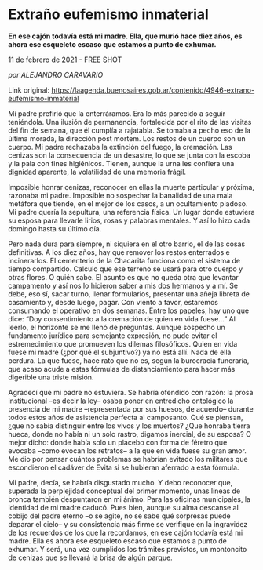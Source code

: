 # Extraño eufemismo inmaterial

**En ese cajón todavía está mi madre. Ella, que murió hace diez años, es ahora ese esqueleto escaso que estamos a punto de exhumar.**

11 de febrero de 2021 - FREE SHOT

_por ALEJANDRO CARAVARIO_

Link original: https://laagenda.buenosaires.gob.ar/contenido/4946-extrano-eufemismo-inmaterial



Mi padre prefirió que la enterráramos. Era lo más parecido a seguir teniéndola. Una ilusión de permanencia, fortalecida por el rito de las visitas del fin de semana, que él cumplía a rajatabla. Se tomaba a pecho eso de la última morada, la dirección post mortem. Los restos de un cuerpo son un cuerpo. Mi padre rechazaba la extinción del fuego, la cremación. Las cenizas son la consecuencia de un desastre, lo que se junta con la escoba y la pala con fines higiénicos. Tienen, aunque la urna les confiera una dignidad aparente, la volatilidad de una memoria frágil.




Imposible honrar cenizas, reconocer en ellas la muerte particular y próxima, razonaba mi padre. Imposible no sospechar la banalidad de una mala metáfora que tiende, en el mejor de los casos, a un ocultamiento piadoso. Mi padre quería la sepultura, una referencia física. Un lugar donde estuviera su esposa para llevarle lirios, rosas y palabras mentales. Y así lo hizo cada domingo hasta su último día.




Pero nada dura para siempre, ni siquiera en el otro barrio, el de las cosas definitivas. A los diez años, hay que remover los restos enterrados e incinerarlos. El cementerio de la Chacarita funciona como el sistema de tiempo compartido. Calculo que ese terreno se usará para otro cuerpo y otras flores. O quién sabe. El asunto es que no queda otra que levantar campamento y así nos lo hicieron saber a mis dos hermanos y a mí. Se debe, eso sí, sacar turno, llenar formularios, presentar una añeja libreta de casamiento y, desde luego, pagar. Con viento a favor, estaremos consumando el operativo en dos semanas. Entre los papeles, hay uno que dice: “Doy consentimiento a la cremación de quien en vida fuese…” Al leerlo, el horizonte se me llenó de preguntas. Aunque sospecho un fundamento jurídico para semejante expresión, no pude evitar el estremecimiento que promueven los dilemas filosóficos. Quien en vida fuese mi madre (¿por qué el subjuntivo?) ya no está allí. Nada de ella perdura. La que fuese, hace rato que no es, según la burocracia funeraria, que acaso acude a estas fórmulas de distanciamiento para hacer más digerible una triste misión.




Agradecí que mi padre no estuviera. Se habría ofendido con razón: la prosa institucional –es decir la ley– osaba poner en entredicho ontológico la presencia de mi madre –representada por sus huesos, de acuerdo– durante todos estos años de asistencia perfecta al camposanto. Qué se piensan, ¿que no sabía distinguir entre los vivos y los muertos? ¿Que honraba tierra hueca, donde no había ni un solo rastro, digamos inercial, de su esposa? O mejor dicho: donde había solo un placebo con forma de féretro que evocaba –como evocan los retratos– a la que en vida fuese su gran amor. Me dio por pensar cuántos problemas se habrían evitado los militares que escondieron el cadáver de Evita si se hubieran aferrado a esta fórmula.




Mi padre, decía, se habría disgustado mucho. Y debo reconocer que, superada la perplejidad conceptual del primer momento, unas líneas de bronca también despuntaron en mi ánimo. Para las oficinas municipales, la identidad de mi madre caducó. Pues bien, aunque su alma descanse al cobijo del padre eterno –o se agite, no se sabe qué sorpresas puede deparar el cielo– y su consistencia más firme se verifique en la ingravidez de los recuerdos de los que la recordamos, en ese cajón todavía está mi madre. Ella es ahora ese esqueleto escaso que estamos a punto de exhumar. Y será, una vez cumplidos los trámites previstos, un montoncito de cenizas que se llevará la brisa de algún parque.



